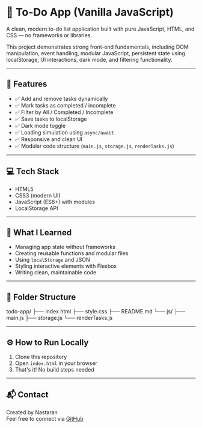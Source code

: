 # 📝 To-Do App (Vanilla JavaScript)

A clean, modern to-do list application built with pure JavaScript, HTML, and CSS — no frameworks or libraries.

This project demonstrates strong front-end fundamentals, including DOM manipulation, event handling, modular JavaScript, persistent state using localStorage, UI interactions, dark mode, and filtering functionality.

---

## 🚀 Features

- ✅ Add and remove tasks dynamically  
- ✅ Mark tasks as completed / incomplete  
- ✅ Filter by All / Completed / Incomplete  
- ✅ Save tasks to localStorage  
- ✅ Dark mode toggle  
- ✅ Loading simulation using `async/await`  
- ✅ Responsive and clean UI  
- ✅ Modular code structure (`main.js`, `storage.js`, `renderTasks.js`)

---

## 💻 Tech Stack

- HTML5  
- CSS3 (modern UI)  
- JavaScript (ES6+) with modules  
- LocalStorage API

---

## 🧠 What I Learned

- Managing app state without frameworks  
- Creating reusable functions and modular files  
- Using `localStorage` and JSON  
- Styling interactive elements with Flexbox  
- Writing clean, maintainable code

---

## 📁 Folder Structure


todo-app/
├── index.html
├── style.css
├── README.md
└── js/
├── main.js
├── storage.js
└── renderTasks.js


---

## ⚙️ How to Run Locally

1. Clone this repository  
2. Open `index.html` in your browser  
3. That's it! No build steps needed

---

## 📬 Contact

Created by Nastaran  
Feel free to connect via [GitHub](https://github.com/Nastaranfh7)
